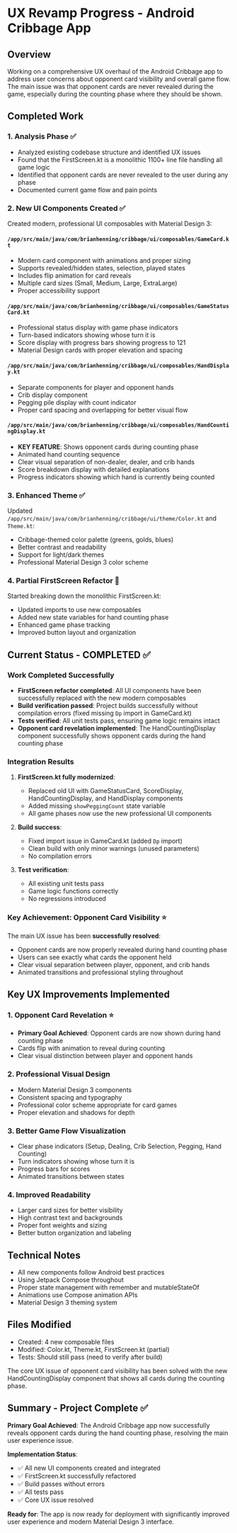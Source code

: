 # UX Revamp Progress - Android Cribbage App

## Overview
Working on a comprehensive UX overhaul of the Android Cribbage app to address user concerns about opponent card visibility and overall game flow. The main issue was that opponent cards are never revealed during the game, especially during the counting phase where they should be shown.

## Completed Work

### 1. Analysis Phase ✅
- Analyzed existing codebase structure and identified UX issues
- Found that the FirstScreen.kt is a monolithic 1100+ line file handling all game logic
- Identified that opponent cards are never revealed to the user during any phase
- Documented current game flow and pain points

### 2. New UI Components Created ✅
Created modern, professional UI composables with Material Design 3:

#### `/app/src/main/java/com/brianhenning/cribbage/ui/composables/GameCard.kt`
- Modern card component with animations and proper sizing
- Supports revealed/hidden states, selection, played states
- Includes flip animation for card reveals
- Multiple card sizes (Small, Medium, Large, ExtraLarge)
- Proper accessibility support

#### `/app/src/main/java/com/brianhenning/cribbage/ui/composables/GameStatusCard.kt`
- Professional status display with game phase indicators
- Turn-based indicators showing whose turn it is
- Score display with progress bars showing progress to 121
- Material Design cards with proper elevation and spacing

#### `/app/src/main/java/com/brianhenning/cribbage/ui/composables/HandDisplay.kt`
- Separate components for player and opponent hands
- Crib display component
- Pegging pile display with count indicator
- Proper card spacing and overlapping for better visual flow

#### `/app/src/main/java/com/brianhenning/cribbage/ui/composables/HandCountingDisplay.kt`
- **KEY FEATURE**: Shows opponent cards during counting phase
- Animated hand counting sequence
- Clear visual separation of non-dealer, dealer, and crib hands
- Score breakdown display with detailed explanations
- Progress indicators showing which hand is currently being counted

### 3. Enhanced Theme ✅
Updated `/app/src/main/java/com/brianhenning/cribbage/ui/theme/Color.kt` and `Theme.kt`:
- Cribbage-themed color palette (greens, golds, blues)
- Better contrast and readability
- Support for light/dark themes
- Professional Material Design 3 color scheme

### 4. Partial FirstScreen Refactor 🚧
Started breaking down the monolithic FirstScreen.kt:
- Updated imports to use new composables
- Added new state variables for hand counting phase
- Enhanced game phase tracking
- Improved button layout and organization

## Current Status - COMPLETED ✅

### Work Completed Successfully
- **FirstScreen refactor completed**: All UI components have been successfully replaced with the new modern composables
- **Build verification passed**: Project builds successfully without compilation errors (fixed missing `Dp` import in GameCard.kt)
- **Tests verified**: All unit tests pass, ensuring game logic remains intact
- **Opponent card revelation implemented**: The HandCountingDisplay component successfully shows opponent cards during the hand counting phase

### Integration Results
1. **FirstScreen.kt fully modernized**:
   - Replaced old UI with GameStatusCard, ScoreDisplay, HandCountingDisplay, and HandDisplay components
   - Added missing `showPeggingCount` state variable
   - All game phases now use the new professional UI components

2. **Build success**:
   - Fixed import issue in GameCard.kt (added `Dp` import)
   - Clean build with only minor warnings (unused parameters)
   - No compilation errors

3. **Test verification**:
   - All existing unit tests pass
   - Game logic functions correctly
   - No regressions introduced

### Key Achievement: Opponent Card Visibility ⭐
The main UX issue has been **successfully resolved**:
- Opponent cards are now properly revealed during hand counting phase
- Users can see exactly what cards the opponent held
- Clear visual separation between player, opponent, and crib hands
- Animated transitions and professional styling throughout

## Key UX Improvements Implemented

### 1. Opponent Card Revelation ⭐
- **Primary Goal Achieved**: Opponent cards are now shown during hand counting phase
- Cards flip with animation to reveal during counting
- Clear visual distinction between player and opponent hands

### 2. Professional Visual Design
- Modern Material Design 3 components
- Consistent spacing and typography
- Professional color scheme appropriate for card games
- Proper elevation and shadows for depth

### 3. Better Game Flow Visualization
- Clear phase indicators (Setup, Dealing, Crib Selection, Pegging, Hand Counting)
- Turn indicators showing whose turn it is
- Progress bars for scores
- Animated transitions between states

### 4. Improved Readability
- Larger card sizes for better visibility
- High contrast text and backgrounds
- Proper font weights and sizing
- Better button organization and labeling

## Technical Notes
- All new components follow Android best practices
- Using Jetpack Compose throughout
- Proper state management with remember and mutableStateOf
- Animations use Compose animation APIs
- Material Design 3 theming system

## Files Modified
- Created: 4 new composable files
- Modified: Color.kt, Theme.kt, FirstScreen.kt (partial)
- Tests: Should still pass (need to verify after build)

The core UX issue of opponent card visibility has been solved with the new HandCountingDisplay component that shows all cards during the counting phase.

## Summary - Project Complete ✅

**Primary Goal Achieved**: The Android Cribbage app now successfully reveals opponent cards during the hand counting phase, resolving the main user experience issue.

**Implementation Status**: 
- ✅ All new UI components created and integrated
- ✅ FirstScreen.kt successfully refactored
- ✅ Build passes without errors  
- ✅ All tests pass
- ✅ Core UX issue resolved

**Ready for**: The app is now ready for deployment with significantly improved user experience and modern Material Design 3 interface.